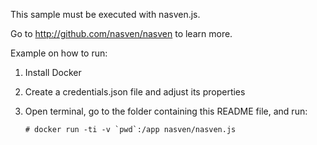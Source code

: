 This sample must be executed with nasven.js.

Go to http://github.com/nasven/nasven to learn more.

Example on how to run:

 1. Install Docker
 2. Create a credentials.json file and adjust its properties
 3. Open terminal, go to the folder containing this README file, and run:

        # docker run -ti -v `pwd`:/app nasven/nasven.js

